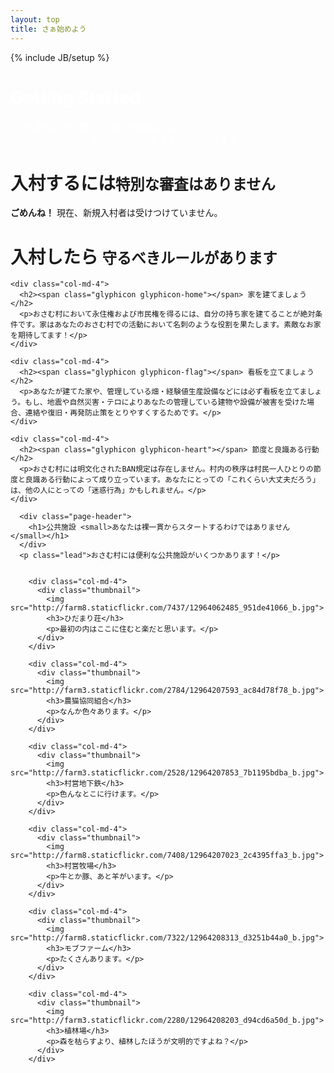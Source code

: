 ```yaml
---
layout: top
title: さぁ始めよう
---
```


{% include JB/setup %}

<div class="jumbotron">
  <div class="container">
    <font color="white">
    <h1>Getting Started</h1>
    <p>
      おさむ村は入村に際し、特別な審査は一切行っていません。<br>
      いつでも、入りたいタイミングで入村することができます。
    </p>
    </font>
  </div>
</div>

<div class="container">
  <div class="row">

  <div class="page-header">
    <h1>入村するには<small>特別な審査はありません</small></h1>
  </div>
    <div class="alert alert-danger"><b>ごめんね！</b> 現在、新規入村者は受けつけていません。</div>

  </div>
</div>


<div class="container">
  <div class="row">

  <div class="page-header">
    <h1>入村したら <small>守るべきルールがあります</small></h1>
  </div>


    <div class="col-md-4">
      <h2><span class="glyphicon glyphicon-home"></span> 家を建てましょう</h2>
      <p>おさむ村において永住権および市民権を得るには、自分の持ち家を建てることが絶対条件です。家はあなたのおさむ村での活動において名刺のような役割を果たします。素敵なお家を期待してます！</p>
    </div>

    <div class="col-md-4">
      <h2><span class="glyphicon glyphicon-flag"></span> 看板を立てましょう</h2>
      <p>あなたが建てた家や、管理している畑・経験値生産設備などには必ず看板を立てましょう。もし、地震や自然災害・テロによりあなたの管理している建物や設備が被害を受けた場合、連絡や復旧・再発防止策をとりやすくするためです。</p>
    </div>

    <div class="col-md-4">
      <h2><span class="glyphicon glyphicon-heart"></span> 節度と良識ある行動</h2>
      <p>おさむ村には明文化されたBAN規定は存在しません。村内の秩序は村民一人ひとりの節度と良識ある行動によって成り立っています。あなたにとっての「これくらい大丈夫だろう」は、他の人にとっての「迷惑行為」かもしれません。</p>
    </div>


  </div>
</div>


<div class="container">
  <div class="row">

      <div class="page-header">
        <h1>公共施設 <small>あなたは裸一貫からスタートするわけではありません</small></h1>
      </div>
      <p class="lead">おさむ村には便利な公共施設がいくつかあります！</p>


        <div class="col-md-4">
          <div class="thumbnail">
            <img src="http://farm8.staticflickr.com/7437/12964062485_951de41066_b.jpg">
            <h3>ひだまり荘</h3>
            <p>最初の内はここに住むと楽だと思います。</p>
          </div>
        </div>

        <div class="col-md-4">
          <div class="thumbnail">
            <img src="http://farm3.staticflickr.com/2784/12964207593_ac84d78f78_b.jpg">
            <h3>農猫協同組合</h3>
            <p>なんか色々あります。</p>
          </div>
        </div>

        <div class="col-md-4">
          <div class="thumbnail">
            <img src="http://farm3.staticflickr.com/2528/12964207853_7b1195bdba_b.jpg">
            <h3>村営地下鉄</h3>
            <p>色んなとこに行けます。</p>
          </div>
        </div>

        <div class="col-md-4">
          <div class="thumbnail">
            <img src="http://farm8.staticflickr.com/7408/12964207023_2c4395ffa3_b.jpg">
            <h3>村営牧場</h3>
            <p>牛とか豚、あと羊がいます。</p>
          </div>
        </div>

        <div class="col-md-4">
          <div class="thumbnail">
            <img src="http://farm8.staticflickr.com/7322/12964208313_d3251b44a0_b.jpg">
            <h3>モブファーム</h3>
            <p>たくさんあります。</p>
          </div>
        </div>

        <div class="col-md-4">
          <div class="thumbnail">
            <img src="http://farm3.staticflickr.com/2280/12964208203_d94cd6a50d_b.jpg">
            <h3>植林場</h3>
            <p>森を枯らすより、植林したほうが文明的ですよね？</p>
          </div>
        </div>

  </div>
</div>
